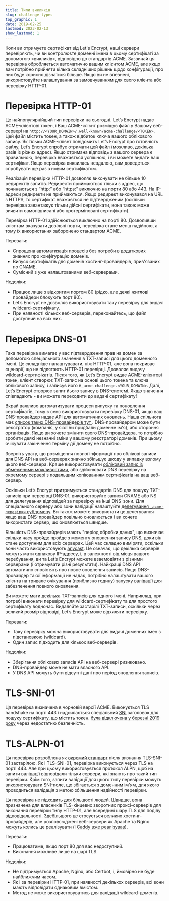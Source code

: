 ```yaml
---
title: Типи викликів
slug: challenge-types
top_graphic: 1
date: 2019-02-25
lastmod: 2023-02-13
show_lastmod: 1
---
```



Коли ви отримуєте сертифікат від Let's Encrypt, наші сервери перевіряють, чи ви контролюєте доменні імена в цьому сертифікаті за допомогою «викликів», відповідно до стандартів ACME. Зазвичай ця перевірка обробляється автоматично вашим клієнтом ACME, але якщо вам потрібно прийняти кілька складніших рішень щодо конфігурації, про них буде корисно дізнатися більше. Якщо ви не впевнені, використовуйте налаштування за замовчуванням для свого клієнта або перевірку HTTP-01.

# Перевірка HTTP-01

Це найпопулярнійший тип перевірки на сьогодні. Let’s Encrypt надає ACME-клієнтові токен, і Ваш ACME-клієнт розміщує файл у Вашому веб-сервері на `http://<YOUR_DOMAIN>/.well-known/acme-challenge/<TOKEN>`. Цей файл містить токен, а також відбиток ключа вашого облікового запису. Як тільки ACME-клієнт повідомить Let’s Encrypt про готовність файлу, Let’s Encrypt спробує отримати цей файл (можливо, декілька разів із різних адрес). Якщо отримана відповідь з вашого сервера є правильною, перевірка вважається успішною, і ви можете видати ваш сертифікат. Якщо перевірка виявилась невдалою, вам доведеться спробувати ще раз з новим сертифікатом.

Реалізація перевірки HTTP-01 дозволяє виконувати не більше 10 редиректів запитів. Редиректи приймаються тільки з адрес, що починаються з “http:” або “https:” виключно на порти 80 або 443. На IP-адреси редиректи не приймаються. Якщо редирект виконувався на URL з HTTPS, то сертифікат вважається не підтвердженим (оскільки перевірка завантажує тільки дійсні сертифікати, вона також може виявити самопідписані або протерміновані сертифікати).

Перевірка HTTP-01 здійснюється виключно на порті 80. Дозволивши клієнтам вказувати довільні порти, перевірка стане менш надійною, а тому їх використання заборонено стандартом ACME.

Переваги:

 - Спрощена автоматизація процесів без потреби в додаткових знаннях про конфігурацію доменів.
 - Випуск сертифікатів для доменів хостинг-провайдерів, прив'язаних по CNAME.
 - Сумісний з уже налаштованими веб-серверами.

Недоліки:

 - Працює лише з відкритим портом 80 (рідко, але деякі житлові провайдери блокують порт 80).
 - Let’s Encrypt не дозволяє використовувати таку перевірку для видачі wildcard-сертифікату.
 - При наявності кількох веб-серверів, переконайтесь, що файл доступний на всіх них.

# Перевірка DNS-01

Така перевірка вимагає у вас підтвердження прав на домен за допомогою спеціального значення в TXT-записі для цього доменного імені. Це складніше налаштувавати, ніж HTTP-01, але вона покриває сценарії, що не підлягають HTTP-01 перевірці. Дозволяє видачу wildcard-сертифікатів. Після того, як Let’s Encrypt видає ACME-клієнтові токен, клієнт створює TXT-запис на основі цього токена та ключа облікового запису, і записує його в`_acme-challenge.<YOUR_DOMAIN>`. Далі, Let’s Encrypt створює запит йього запису в DNS-системі. Якщо значення співпадають - ви можете переходити до видачі сертифікату!

Вкрай важливо автоматизувати процеси випуску та поновлення сертифікатів, тому є сенс використовувати перевірку DNS-01, якщо ваш DNS-провайдер надає API для автоматичних оновлень. Наша спільнота має [список таких DNS-провайдерів тут ][dns-api-providers]. DNS-провайдером може бути реєстратор (компанія, у якої ви придбали доменне ім'я), або стороння організація. Якщо ви хочете змінити свого DNS-провайдера, то потрібно зробити деякі незначні зміни у вашому реєстраторі доменів. При цьому очікувати закінчення терміну дії домену не потрібно.

Зверніть увагу, що розміщення повної інформації про облікові записи для DNS API на веб-серверах значно збільшує шкоду у випадку взлому цього веб-сервера. Краще використовувати [обліковий запис із обмеженими можливостями][securing-dns-credentials], або здійснювати DNS перевірку на окремому сервері з подальщим копіюванням сертифікатів на ваш веб-сервер.

Оскільки Let’s Encrypt притримується стандартів DNS для пошуку TXT-записів при перевірці DNS-01, використовуйте записи CNAME або NS для делегування відповідей за перевірку на інші DNS-зони. Для спеціального серверу або зони валідації налаштуйте [делегування `_acme-перевірки` субдомену][securing-dns-credentials]. Ви також можете використати це делегування якщо ваш DNS-провайдер повільно оновлюється і ви хочете використати сервер, що оновлюється швидше.

Більшість DNS-провайдерів мають "період обробки даних", що визначає скільки часу пройде пройде з моменту оновлення запису DNS, доки він стане доступним для всіх серверах. Цей час складно виміряти, оскільки вони часто використовують [anycast][]. Це означає, що декілька серверів можуть мати однакову IP-адресу, і, в залежності від місця вашого перебування, ви та Let’s Encrypt можете взаємодіяти з різними серверами (і отримувати різні результати). Найкращі DNS API автоматично сповістять про повне оновлення записів. Якщо DNS-провайдер такої інформації не надає, потрібно налаштувати вашого клієнта на тривале очікування (приблизно годину) запуску валідації для забезпечення повного оновлення.

Ви можете мати декілька TXT-записів для одного імені. Наприклад, при потребі виконати перевірку для wildcard-сертифікату та для простого сертифікату водночас. Видаляйте застарілі TXT-записи, оскільки через великий розмір відповіді, Let’s Encrypt може відхиляти перевірку.

Переваги:

 - Таку перевірку можна використовувати для видачі доменних імен з підстановкою (wildcard).
 - Один запис підходить для кількох веб-серверів.

Недоліки:

 - Зберігання облікових записів API на веб-сервері ризиковано.
 - DNS-провайдер може не мати власного API.
 - У DNS API можуть бути відсутні дані про період оновлення записів.

# TLS-SNI-01

Ця перевірка визначена в чорновій версії ACME. Виконується TLS handshake на порті 443 і надсилається спеціальний [SNI][] заголовок для пошуку сертифікату, що містить токен. [була відключена у березні 2019 року][tls-sni-disablement] через недостатню безпечність.

# TLS-ALPN-01

Ця перевірка розроблена як [окремий стандарт][tls-alpn] після визнання TLS-SNI-01 застарілою. Як і TLS-SNI-01, перевірка виконується через TLS на порті 443. Але при цьому використовується протокол ALPN, щоб на запити валідації відповідали тільки сервери, які знають про такий тип перевірки. Крім того, запити валідації для цього типу перевірки можуть використовувати SNI-поле, що збігається з доменним ім'ям, для якого проводиться валідація з метою збільшення надійності перевірки.

Ця перевірка не підходить для більшості людей. Швидше, вона призначена для власників TLS-кінцевих зворотних проксі-серверів для виконання перевірки типу HTTP-01, але всередині шару TLS для поділу відповідальності. Здебільшого це стосується великих хостинг-провайдерів, але розповсюджені веб-сервери як Apache та Nginx можуть колись це реалізувати (і [Caddy вже реалізував][caddy-tls-alpn]).

Переваги:

 - Працюватиме, якщо порт 80 для вас недоступний.
 - Виконання можливе лише на шарі TLS.

Недоліки:

 - Не підтримується Apache, Nginx, або Certbot, і, ймовірно не буде найближчим часом.
 - Як і за перевірки HTTP-01, при наявності декількох серверів, всі вони мають відповідати однаковим вмістом.
 - Метод не може використовуватись для валідації wildcard-доменів.

[dns-api-providers]: https://community.letsencrypt.org/t/dns-providers-who-easily-integrate-with-lets-encrypt-dns-validation/86438
[securing-dns-credentials]: https://www.eff.org/deeplinks/2018/02/technical-deep-dive-securing-automation-acme-dns-challenge-validation
[securing-dns-credentials]: https://www.eff.org/deeplinks/2018/02/technical-deep-dive-securing-automation-acme-dns-challenge-validation
[anycast]: https://en.wikipedia.org/wiki/Anycast
[SNI]: https://en.wikipedia.org/wiki/Server_Name_Indication
[tls-sni-disablement]: https://community.letsencrypt.org/t/march-13-2019-end-of-life-for-all-tls-sni-01-validation-support/74209
[tls-alpn]: https://tools.ietf.org/html/rfc8737
[caddy-tls-alpn]: https://caddy.community/t/caddy-supports-the-acme-tls-alpn-challenge/4860
